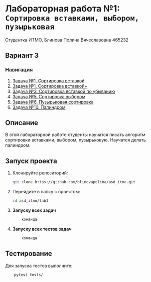 # Лабораторная работа №1: `Сортировка вставками, выбором, пузырьковая`

Студентка ИТМО, Блинова Полина Вячеславовна 465232
## Вариант 3
### Навигация
1. [Задача №1. Сортировка вставкой](./task_1)
2. [Задача №1. Сортировка вставкой+](./task_2)
3. [Задача №3. Сортировка вставкой по убыванию](./task_3)
5. [Задача №5. Сортировка выбором](./task_5)
6. [Задача №6. Пузырьковая сортировка](./task_6)
7. [Задача №10. Палиндром](./task_10)

## Описание
В этой лабораторной работе студенты научатся писать алгоритм cортировки вставками, выбором, пузырьковую. Научатся делать палиндром.

## Запуск проекта
1. Клонируйте репозиторий:
   ```bash
   git clone https://github.com/blinovapolina/asd_itmo.git
   ```
2. Перейдите в папку с проектом:
   ```bash
   cd asd_itmo/lab1
   ```
3. **Запуску всех задач**
    ```bash
        команда

4. **Запуску всех  тестов задач**
    ```bash
        команда

## Тестирование
Для запуска тестов выполните:
```bash
    pytest tests/
```
